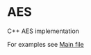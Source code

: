 # AES
C++ AES implementation

For examples see [Main file](https://github.com/SergeyBel/AES/blob/master/main.cpp)


